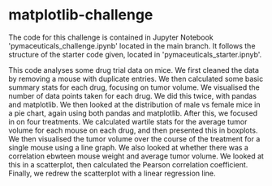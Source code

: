 # matplotlib-challenge

The code for this challenge is contained in Jupyter Notebook 'pymaceuticals_challenge.ipynb' located in the main branch. 
It follows the structure of the starter code given, located in 'pymaceuticals_starter.ipnyb'. 

This code analyses some drug trial data on mice. 
We first cleaned the data by removing a mouse with duplicate entries. 
We then calculated some basic summary stats for each drug, focusing on tumor volume. 
We visualised the number of data points taken for each drug. We did this twice, with pandas and matplotlib.
We then looked at the distribution of male vs female mice in a pie chart, again using both pandas and matplotlib.
After this, we focused in on four treatments. We calculated wartile stats for the average tumor volume for each mouse on each drug, and then presented this in boxplots. 
We then visualised the tumor volume over the course of the treatment for a single mouse using a line graph. 
We also looked at whether there was a correlation ebwteen mouse weight and average tumor volume. We looked at this in a scatterplot, then calculated the Pearson correlation coefficient. Finally, we redrew the scatterplot with a linear regression line. 
